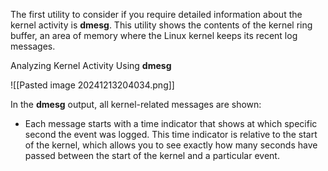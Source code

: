 The first utility to consider if you require detailed information about the kernel activity is **dmesg**. This utility shows the contents of the kernel ring buffer, an area of memory where the Linux kernel keeps its recent log messages.

Analyzing Kernel Activity Using **dmesg**

![[Pasted image 20241213204034.png]]

In the **dmesg** output, all kernel-related messages are shown:

- Each message starts with a time indicator that shows at which specific second the event was logged. This time indicator is relative to the start of the kernel, which allows you to see exactly how many seconds have passed between the start of the kernel and a particular event.